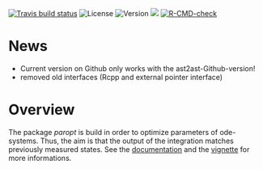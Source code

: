 <!-- badges: start -->
[![Travis build status](https://travis-ci.com/Konrad1991/paropt.svg?branch=Rcpp-Interface)](https://travis-ci.com/Konrad1991/paropt)
![License](https://img.shields.io/cran/l/paropt)
![Version](https://img.shields.io/cran/v/paropt)
[![](http://cranlogs.r-pkg.org/badges/last-month/paropt?color=green)](https://cran.r-project.org/package=paropt)
[![R-CMD-check](https://github.com/Konrad1991/paropt/actions/workflows/R-CMD-check.yaml/badge.svg)](https://github.com/Konrad1991/paropt/actions/workflows/R-CMD-check.yaml)
<!-- badges: end -->

# News 

- Current version on Github only works with the ast2ast-Github-version!
- removed old interfaces (Rcpp and external pointer interface)

# Overview

The package *paropt* is build in order to optimize parameters of ode-systems. Thus, the aim is that the output of the integration matches previously measured states. See the [documentation](docu.pdf) and the [vignette](vignette.pdf) for more informations.

